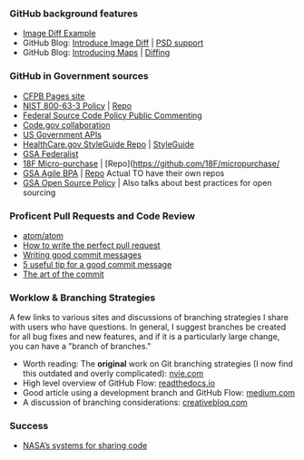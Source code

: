 ### GitHub background features
* [Image Diff Example](https://github.com/cameronmcefee/Image-Diff-View-Modes/commit/8e95f70c9c47168305970e91021072673d7cdad8)
* GitHub Blog: [Introduce Image Diff](https://github.com/blog/817-behold-image-view-modes) | [PSD support](https://github.com/blog/1845-psd-viewing-diffing)
* GitHub Blog: [Introducing Maps](https://github.com/blog/1528-there-s-a-map-for-that) | [Diffing](https://github.com/blog/1772-diffable-more-customizable-maps)

### GitHub in Government sources
* [CFPB Pages site](https://cfpb.github.io)
* [NIST 800-63-3 Policy](https://pages.nist.gov/800-63-3/) | [Repo](https://github.com/usnistgov/800-63-3)
* [Federal Source Code Policy Public Commenting](https://github.com/whitehouse/source-code-policy/issues/)
* [Code.gov collaboration](https://github.com/presidential-innovation-fellows/code-gov-web/issues)
* [US Government APIs](https://theunitedstates.io/APIs/)
* [HealthCare.gov StyleGuide Repo](https://github.com/CMSgov/HealthCare.gov-Styleguide) | [StyleGuide](https://styleguide.healthcare.gov/)
* [GSA Federalist](https://federalist.18f.gov/)
* [18F Micro-purchase](https://micropurchase.18f.gov/) | [Repo](https://github.com/18F/micropurchase/
* [GSA Agile BPA](https://pages.18f.gov/ads-bpa/) | [Repo](https://github.com/18F/ads-bpa) Actual TO have their own repos
* [GSA Open Source Policy](https://open.gsa.gov/code/) | Also talks about best practices for open sourcing

### Proficent Pull Requests and Code Review
* [atom/atom](https://www.github.com/atom/atom/pulls)
* [How to write the perfect pull request](https://github.com/blog/1943-how-to-write-the-perfect-pull-request)
* [Writing good commit messages](http://chris.beams.io/posts/git-commit/)
* [5 useful tip for a good commit message](https://robots.thoughtbot.com/5-useful-tips-for-a-better-commit-message)
* [The art of the commit](http://alistapart.com/article/the-art-of-the-commit)

### Worklow & Branching Strategies
A few links to various sites and discussions of branching strategies I share with users who have questions. In general, I suggest branches be created for all bug fixes and new features, and if it is a particularly large change, you can have a "branch of branches."

* Worth reading: The **original** work on Git branching strategies (I now find this outdated and overly complicated): [nvie.com](http://nvie.com/posts/a-successful-git-branching-model/)
* High level overview of GitHub Flow: [readthedocs.io](https://gitversion.readthedocs.io/en/latest/git-branching-strategies/githubflow/)
* Good article using a development branch and GitHub Flow: [medium.com](https://medium.com/@robnich/a-branching-and-releasing-strategy-that-fits-github-flow-be1b6c48eca2#.kohcw2ga3)
* A discussion of branching considerations: [creativebloq.com](http://www.creativebloq.com/web-design/choose-right-git-branching-strategy-121518344)

### Success
* [NASA’s systems for sharing code](https://gcn.com/articles/2017/06/30/nasa-code-sharing.aspx)
